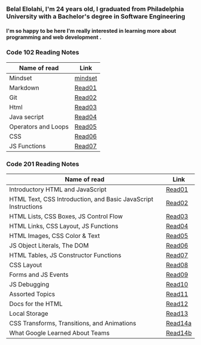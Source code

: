 ### Belal Elolahi, I'm 24 years old, I graduated from Philadelphia University with a Bachelor's degree in Software Engineering 
#### I'm so happy to be here  I'm really interested in learning more about programming and web development .



### Code 102 Reading Notes

Name of read | Link
------------ | -------------
Mindset | [mindset](https://belalelolahi.github.io/Reading-Notes/Mindset)
Markdown | [Read01](https://belalelolahi.github.io/Reading-Notes/Read:01)
Git |  [Read02](https://belalelolahi.github.io/Reading-Notes/Read:02)
Html |  [Read03](https://belalelolahi.github.io/Reading-Notes/Read:03)
Java secript |  [Read04](https://belalelolahi.github.io/Reading-Notes/Read:04)
 Operators and Loops |  [Read05](https://belalelolahi.github.io/Reading-Notes/Read:05)
CSS |  [Read06](https://belalelolahi.github.io/Reading-Notes/Read:06) 
JS Functions |  [Read07](https://belalelolahi.github.io/Reading-Notes/Read:07)

### Code 201 Reading Notes

Name of read | Link
------------ | -------------
Introductory HTML and JavaScript | [Read01](https://belalelolahi.github.io/Reading-Notes/Read:1)
HTML Text, CSS Introduction, and Basic JavaScript Instructions | [Read02]()
HTML Lists, CSS Boxes, JS Control Flow| [Read03]()
HTML Links, CSS Layout, JS Functions | [Read04]()
HTML Images, CSS Color & Text | [Read05]()
JS Object Literals, The DOM | [Read06]()
HTML Tables, JS Constructor Functions | [Read07]()
CSS Layout | [Read08]()
Forms and JS Events | [Read09]()
JS Debugging | [Read10]()
Assorted Topics | [Read11]()
Docs for the HTML | [Read12]()
Local Storage | [Read13]()
CSS Transforms, Transitions, and Animations  | [Read14a]()
What Google Learned About Teams | [Read14b]()









